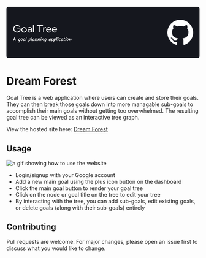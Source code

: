 ![Header](./readme-banner.png)

# Dream Forest

Goal Tree is a web application where users can create and store their goals. They can then break those goals down into more managable sub-goals to accomplish their main goals without getting too overwhelmed. The resulting goal tree can be viewed as an interactive tree graph.

View the hosted site here: [Dream Forest](https://dreamforest.vercel.app/)

## Usage

![a gif showing how to use the website](./goalTree.gif)

- Login/signup with your Google account
- Add a new main goal using the plus icon button on the dashboard
- Click the main goal button to render your goal tree
- Click on the node or goal title on the tree to edit your tree
- By interacting with the tree, you can add sub-goals, edit existing goals, or delete goals (along with their sub-goals) entirely

## Contributing

Pull requests are welcome. For major changes, please open an issue first
to discuss what you would like to change.

